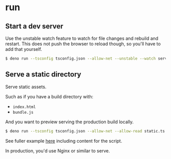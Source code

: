 # run


## Start a dev server

Use the unstable watch feature to watch for file changes and rebuild and restart. This does not push the browser to reload though, so you'll have to add that yourself.

```sh
$ deno run --tsconfig tsconfig.json --allow-net --unstable --watch server.ts
```


## Serve a static directory

Serve static assets.

Such as if you have a build directory with:

- `index.html`
- `bundle.js`

And you want to preview serving the production build locally.

```sh
$ deno run --tsconfig tsconfig.json --allow-net --allow-read static.ts
```

See fuller example [here](https://michaelcurrin.github.io/code-cookbook/recipes/javascript/deno/servers.html) including content for the script.

In production, you'd use Nginx or similar to serve.
